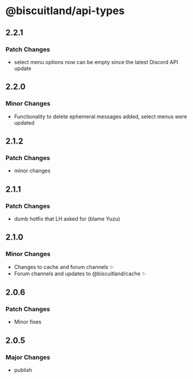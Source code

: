 # @biscuitland/api-types

## 2.2.1

### Patch Changes

- select menu options now can be empty since the latest Discord API update

## 2.2.0

### Minor Changes

- Functionality to delete ephemeral messages added, select menus were updated

## 2.1.2

### Patch Changes

- minor changes

## 2.1.1

### Patch Changes

- dumb hotfix that LH asked for (blame Yuzu)

## 2.1.0

### Minor Changes

- Changes to cache and forum channels ✨
- Forum channels and updates to @biscuitland/cache ✨

## 2.0.6

### Patch Changes

- Minor fixes

## 2.0.5

### Major Changes

- publish
